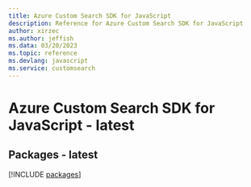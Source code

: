 ```yaml
---
title: Azure Custom Search SDK for JavaScript
description: Reference for Azure Custom Search SDK for JavaScript
author: xirzec
ms.author: jeffish
ms.data: 03/20/2023
ms.topic: reference
ms.devlang: javascript
ms.service: customsearch
---
```

# Azure Custom Search SDK for JavaScript - latest
## Packages - latest
[!INCLUDE [packages](custom-search-index.md)]